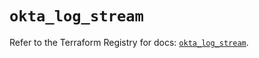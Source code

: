 # `okta_log_stream`

Refer to the Terraform Registry for docs: [`okta_log_stream`](https://registry.terraform.io/providers/okta/okta/4.10.0/docs/resources/log_stream).

